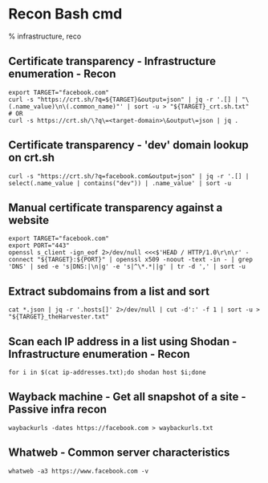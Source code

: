 # Recon Bash cmd
% infrastructure, reco

## Certificate transparency - Infrastructure enumeration - Recon
```
export TARGET="facebook.com"
curl -s "https://crt.sh/?q=${TARGET}&output=json" | jq -r '.[] | "\(.name_value)\n\(.common_name)"' | sort -u > "${TARGET}_crt.sh.txt"
# OR
curl -s https://crt.sh/\?q\=<target-domain>\&output\=json | jq .
```
## Certificate transparency - 'dev' domain lookup on crt.sh
```
curl -s "https://crt.sh/?q=facebook.com&output=json" | jq -r '.[] | select(.name_value | contains("dev")) | .name_value' | sort -u
```

## Manual certificate transparency against a website
```
export TARGET="facebook.com"
export PORT="443"
openssl s_client -ign_eof 2>/dev/null <<<$'HEAD / HTTP/1.0\r\n\r' -connect "${TARGET}:${PORT}" | openssl x509 -noout -text -in - | grep 'DNS' | sed -e 's|DNS:|\n|g' -e 's|^\*.*||g' | tr -d ',' | sort -u
````
## Extract subdomains from a list and sort
```
cat *.json | jq -r '.hosts[]' 2>/dev/null | cut -d':' -f 1 | sort -u > "${TARGET}_theHarvester.txt"
```

## Scan each IP address in a list using Shodan - Infrastructure enumeration - Recon
```
for i in $(cat ip-addresses.txt);do shodan host $i;done
```

## Wayback machine - Get all snapshot of a site - Passive infra recon
```
waybackurls -dates https://facebook.com > waybackurls.txt
```

## Whatweb - Common server characteristics
```
whatweb -a3 https://www.facebook.com -v
```
